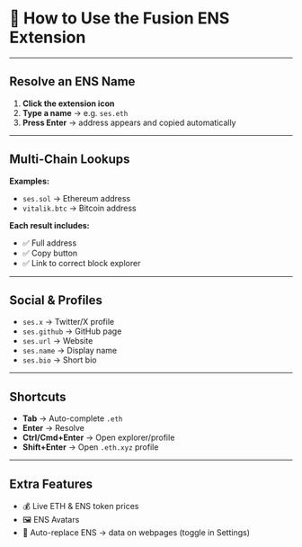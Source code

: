 # 📖 How to Use the Fusion ENS Extension

---

## Resolve an ENS Name

1. **Click the extension icon**
2. **Type a name** → e.g. `ses.eth`
3. **Press Enter** → address appears and copied automatically

---

## Multi-Chain Lookups

**Examples:**
- `ses.sol` → Ethereum address
- `vitalik.btc` → Bitcoin address

**Each result includes:**
- ✅ Full address
- ✅ Copy button
- ✅ Link to correct block explorer

---

## Social & Profiles

- `ses.x` → Twitter/X profile
- `ses.github` → GitHub page
- `ses.url` → Website
- `ses.name` → Display name
- `ses.bio` → Short bio

---

## Shortcuts

- **Tab** → Auto-complete `.eth`
- **Enter** → Resolve
- **Ctrl/Cmd+Enter** → Open explorer/profile
- **Shift+Enter** → Open `.eth.xyz` profile

---

## Extra Features

- 💰 Live ETH & ENS token prices
- 🖼 ENS Avatars
- 🔄 Auto-replace ENS → data on webpages (toggle in Settings) 